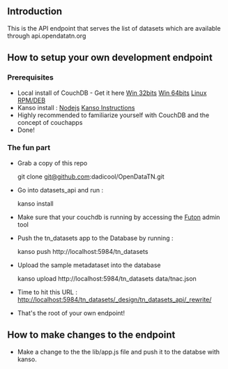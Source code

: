 Introduction
------------
This is the API endpoint that serves the list of datasets which are available through api.opendatatn.org

How to setup your own development endpoint
------------------------------------------
### Prerequisites
* Local install of CouchDB - Get it here [Win 32bits](http://bit.ly/couchbase_win_32bits) [Win 64bits](http://bit.ly/couchbase_win_64bits) [Linux RPM/DEB](http://bit.ly/couchbase_generic) 
* Kanso install : [Nodejs](http://nodejs.org/) [Kanso Instructions](http://bit.ly/kanso_tools)
* Highly recommended to familiarize yourself with CouchDB and the concept of couchapps
* Done!

### The fun part

* Grab a copy of this repo

	git clone git@github.com:dadicool/OpenDataTN.git

* Go into datasets_api and run :

	kanso install

* Make sure that your couchdb is running by accessing the [Futon](http://localhost:5984/_utils) admin tool

* Push the tn_datasets app to the Database by running :

	kanso push http://localhost:5984/tn_datasets

* Upload the sample metadataset into the database

	kanso upload http://localhost:5984/tn_datasets data/tnac.json

* Time to hit this URL : [http://localhost:5984/tn_datasets/_design/tn_datasets_api/_rewrite/](http://localhost:5984/tn_datasets/_design/tn_datasets_api/_rewrite/)

* That's the root of your own endpoint!

How to make changes to the endpoint
-----------------------------------
* Make a change to the the lib/app.js file and push it to the databse with kanso. 
